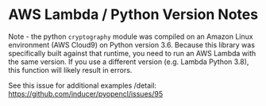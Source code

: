 # AWS Lambda / Python Version Notes

Note - the python `cryptography` module was compiled on an Amazon Linux environment (AWS Cloud9) on Python version 3.6. Because this library was specifically built against that runtime, you need to run an AWS Lambda with the same version. If you use a different version (e.g. Lambda Python 3.8), this function will likely result in errors. 

See this issue for additional examples /detail: 
https://github.com/inducer/pyopencl/issues/95
